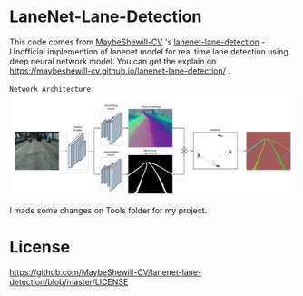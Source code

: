 # LaneNet-Lane-Detection
This code comes from [MaybeShewill-CV](https://github.com/MaybeShewill-CV) 's [lanenet-lane-detection](https://github.com/MaybeShewill-CV/lanenet-lane-detection) - Unofficial implemention of lanenet model for real time lane detection using deep neural network model. You can get the explain on https://maybeshewill-cv.github.io/lanenet-lane-detection/ .

`Network Architecture`
![NetWork_Architecture](./data/network_architecture.png)

I made some changes on Tools folder for my project.

# License

https://github.com/MaybeShewill-CV/lanenet-lane-detection/blob/master/LICENSE
